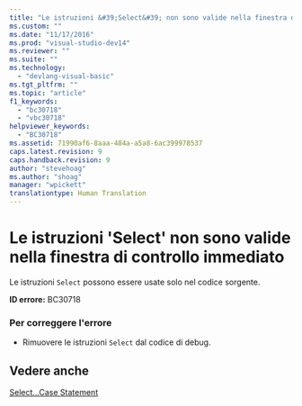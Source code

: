 ```yaml
---
title: "Le istruzioni &#39;Select&#39; non sono valide nella finestra di controllo immediato | Microsoft Docs"
ms.custom: ""
ms.date: "11/17/2016"
ms.prod: "visual-studio-dev14"
ms.reviewer: ""
ms.suite: ""
ms.technology: 
  - "devlang-visual-basic"
ms.tgt_pltfrm: ""
ms.topic: "article"
f1_keywords: 
  - "bc30718"
  - "vbc30718"
helpviewer_keywords: 
  - "BC30718"
ms.assetid: 71990af6-8aaa-484a-a5a8-6ac399978537
caps.latest.revision: 9
caps.handback.revision: 9
author: "stevehoag"
ms.author: "shoag"
manager: "wpickett"
translationtype: Human Translation
---
```

# Le istruzioni &#39;Select&#39; non sono valide nella finestra di controllo immediato
Le istruzioni `Select` possono essere usate solo nel codice sorgente.  
  
 **ID errore:** BC30718  
  
### Per correggere l'errore  
  
-   Rimuovere le istruzioni `Select` dal codice di debug.  
  
## Vedere anche  
 [Select...Case Statement](../../visual-basic/language-reference/statements/select-case-statement.md)